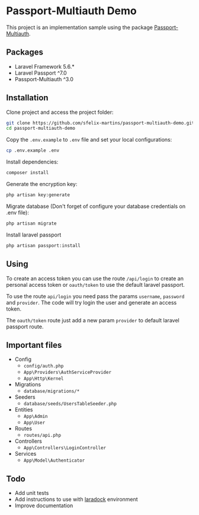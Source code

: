 # Passport-Multiauth Demo

This project is an implementation sample using the package [Passport-Multiauth](https://github.com/sfelix-martins/passport-multiauth).

## Packages

* Laravel Framework 5.6.*
* Laravel Passport ^7.0
* Passport-Multiauth ^3.0

## Installation

Clone project and access the project folder:
```bash
git clone https://github.com/sfelix-martins/passport-multiauth-demo.git
cd passport-multiauth-demo
```

Copy the `.env.example` to `.env` file and set your local configurations:
```bash
cp .env.example .env
```

Install dependencies:
```bash
composer install
```

Generate the encryption key:
```bash
php artisan key:generate
```

Migrate database (Don't forget of configure your database credentials on .env file):
```bash
php artisan migrate
```

Install laravel passport
```bash
php artisan passport:install
```

## Using

To create an access token you can use the route `/api/login` to create an personal access token or `oauth/token` to use the default laravel passport.

To use the route `api/login` you need pass the params `username`, `password` and `provider`. 
The code will try login the user and generate an access token.

The `oauth/token` route just add a new param `provider` to default laravel passport route.

## Important files

* Config
    * `config/auth.php`
    * `App\Providers\AuthServiceProvider`
    * `App\Http\Kernel`
* Migrations
    * `database/migrations/*`
* Seeders
    * `database/seeds/UsersTableSeeder.php`
* Entities
    * `App\Admin`
    * `App\User` 
 * Routes
    * `routes/api.php`
 * Controllers
    * `App\Controllers\LoginController`
 * Services
    * `App\Model\Authenticator` 

## Todo

* Add unit tests 
* Add instructions to use with [laradock](http://laradock.io/) environment
* Improve documentation
